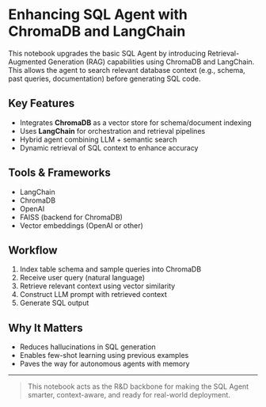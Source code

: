 # Enhancing SQL Agent with ChromaDB and LangChain

This notebook upgrades the basic SQL Agent by introducing Retrieval-Augmented Generation (RAG) capabilities using ChromaDB and LangChain. This allows the agent to search relevant database context (e.g., schema, past queries, documentation) before generating SQL code.

## Key Features

- Integrates **ChromaDB** as a vector store for schema/document indexing
- Uses **LangChain** for orchestration and retrieval pipelines
- Hybrid agent combining LLM + semantic search
- Dynamic retrieval of SQL context to enhance accuracy

## Tools & Frameworks

- LangChain
- ChromaDB
- OpenAI
- FAISS (backend for ChromaDB)
- Vector embeddings (OpenAI or other)

## Workflow

1. Index table schema and sample queries into ChromaDB
2. Receive user query (natural language)
3. Retrieve relevant context using vector similarity
4. Construct LLM prompt with retrieved context
5. Generate SQL output

## Why It Matters

- Reduces hallucinations in SQL generation
- Enables few-shot learning using previous examples
- Paves the way for autonomous agents with memory

---

> This notebook acts as the R&D backbone for making the SQL Agent smarter, context-aware, and ready for real-world deployment.